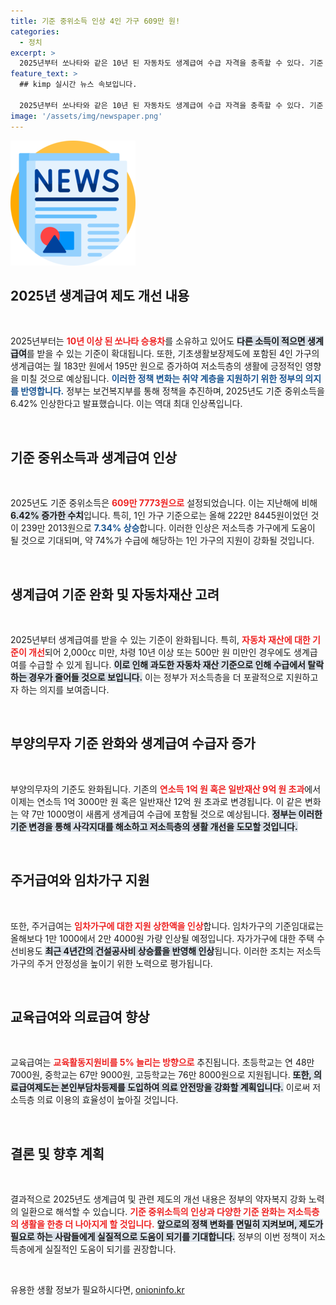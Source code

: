 ```yaml
---
title: 기준 중위소득 인상 4인 가구 609만 원!
categories:
  - 정치
excerpt: >
  2025년부터 쏘나타와 같은 10년 된 자동차도 생계급여 수급 자격을 충족할 수 있다. 기준 중위소득이 역대 최대 인상되면서 저소득층 생활 안정이 기대된다.
feature_text: >
  ## kimp 실시간 뉴스 속보입니다.

  2025년부터 쏘나타와 같은 10년 된 자동차도 생계급여 수급 자격을 충족할 수 있다. 기준 중위소득이 역대 최대 인상되면서 저소득층 생활 안정이 기대된다.
image: '/assets/img/newspaper.png'
---
```


<p><img src="/assets/img/newspaper.png" alt="kimplant 속보" /></p>

<h2 data-ke-size="size26">2025년 생계급여 제도 개선 내용</h2>

<p data-ke-size="size16">&nbsp;</p>

<p>2025년부터는 <b><span style="color: #ee2323;">10년 이상 된 쏘나타 승용차</span></b>를 소유하고 있어도 <b><span style="background-color: #21538527;">다른 소득이 적으면 생계급여</span></b>를 받을 수 있는 기준이 확대됩니다. 또한, 기초생활보장제도에 포함된 4인 가구의 생계급여는 월 183만 원에서 195만 원으로 증가하여 저소득층의 생활에 긍정적인 영향을 미칠 것으로 예상됩니다. <b><span style="color: #1a5490;">이러한 정책 변화는 취약 계층을 지원하기 위한 정부의 의지를 반영합니다.</span></b> 정부는 보건복지부를 통해 정책을 추진하며, 2025년도 기준 중위소득을 6.42% 인상한다고 발표했습니다. 이는 역대 최대 인상폭입니다. </p>

<p data-ke-size="size16">&nbsp;</p>

<h2 data-ke-size="size26">기준 중위소득과 생계급여 인상</h2>

<p data-ke-size="size16">&nbsp;</p>

<p>2025년도 기준 중위소득은 <b><span style="color: #ee2323;">609만 7773원으로</span></b> 설정되었습니다. 이는 지난해에 비해 <b><span style="background-color: #21538527;">6.42% 증가한 수치</span></b>입니다. 특히, 1인 가구 기준으로는 올해 222만 8445원이었던 것이 239만 2013원으로 <b><span style="color: #1a5490;">7.34% 상승</span></b>합니다. 이러한 인상은 저소득층 가구에게 도움이 될 것으로 기대되며, 약 74%가 수급에 해당하는 1인 가구의 지원이 강화될 것입니다.</p>

<p data-ke-size="size16">&nbsp;</p>

<h2 data-ke-size="size26">생계급여 기준 완화 및 자동차재산 고려</h2>

<p data-ke-size="size16">&nbsp;</p>

<p>2025년부터 생계급여를 받을 수 있는 기준이 완화됩니다. 특히, <b><span style="color: #ee2323;">자동차 재산에 대한 기준이 개선</span></b>되어 2,000㏄ 미만, 차령 10년 이상 또는 500만 원 미만인 경우에도 생계급여를 수급할 수 있게 됩니다. <b><span style="background-color: #21538527;">이로 인해 과도한 자동차 재산 기준으로 인해 수급에서 탈락하는 경우가 줄어들 것으로 보입니다.</span></b> 이는 정부가 저소득층을 더 포괄적으로 지원하고자 하는 의지를 보여줍니다. </p>

<p data-ke-size="size16">&nbsp;</p>

<h2 data-ke-size="size26">부양의무자 기준 완화와 생계급여 수급자 증가</h2>

<p data-ke-size="size16">&nbsp;</p>

<p>부양의무자의 기준도 완화됩니다. 기존의 <b><span style="color: #ee2323;">연소득 1억 원 혹은 일반재산 9억 원 초과</span></b>에서 이제는 연소득 1억 3000만 원 혹은 일반재산 12억 원 초과로 변경됩니다. 이 같은 변화는 약 7만 1000명이 새롭게 생계급여 수급에 포함될 것으로 예상됩니다. <b><span style="background-color: #21538527;">정부는 이러한 기준 변경을 통해 사각지대를 해소하고 저소득층의 생활 개선을 도모할 것입니다.</span></b></p>

<p data-ke-size="size16">&nbsp;</p>

<h2 data-ke-size="size26">주거급여와 임차가구 지원</h2>

<p data-ke-size="size16">&nbsp;</p>

<p>또한, 주거급여는 <b><span style="color: #ee2323;">임차가구에 대한 지원 상한액을 인상</span></b>합니다. 임차가구의 기준임대료는 올해보다 1만 1000에서 2만 4000원 가량 인상될 예정입니다. 자가가구에 대한 주택 수선비용도 <b><span style="background-color: #21538527;">최근 4년간의 건설공사비 상승률을 반영해 인상</span></b>됩니다. 이러한 조치는 저소득 가구의 주거 안정성을 높이기 위한 노력으로 평가됩니다.</p>

<p data-ke-size="size16">&nbsp;</p>

<h2 data-ke-size="size26">교육급여와 의료급여 향상</h2>

<p data-ke-size="size16">&nbsp;</p>

<p>교육급여는 <b><span style="color: #ee2323;">교육활동지원비를 5% 늘리는 방향으로</span></b> 추진됩니다. 초등학교는 연 48만 7000원, 중학교는 67만 9000원, 고등학교는 76만 8000원으로 지원됩니다. <b><span style="background-color: #21538527;">또한, 의료급여제도는 본인부담차등제를 도입하여 의료 안전망을 강화할 계획입니다.</span></b> 이로써 저소득층 의료 이용의 효율성이 높아질 것입니다. </p>

<p data-ke-size="size16">&nbsp;</p>

<h2 data-ke-size="size26">결론 및 향후 계획</h2>

<p data-ke-size="size16">&nbsp;</p>

<p>결과적으로 2025년도 생계급여 및 관련 제도의 개선 내용은 정부의 약자복지 강화 노력의 일환으로 해석할 수 있습니다. <b><span style="color: #ee2323;">기준 중위소득의 인상과 다양한 기준 완화는 저소득층의 생활을 한층 더 나아지게 할 것입니다.</span></b> <b><span style="background-color: #21538527;">앞으로의 정책 변화를 면밀히 지켜보며, 제도가 필요로 하는 사람들에게 실질적으로 도움이 되기를 기대합니다.</span></b> 정부의 이번 정책이 저소득층에게 실질적인 도움이 되기를 권장합니다.</p>

<p data-ke-size="size16">&nbsp;</p>
유용한 생활 정보가 필요하시다면, <a href="https://onioninfo.kr" rel="dofollow">onioninfo.kr</a>


